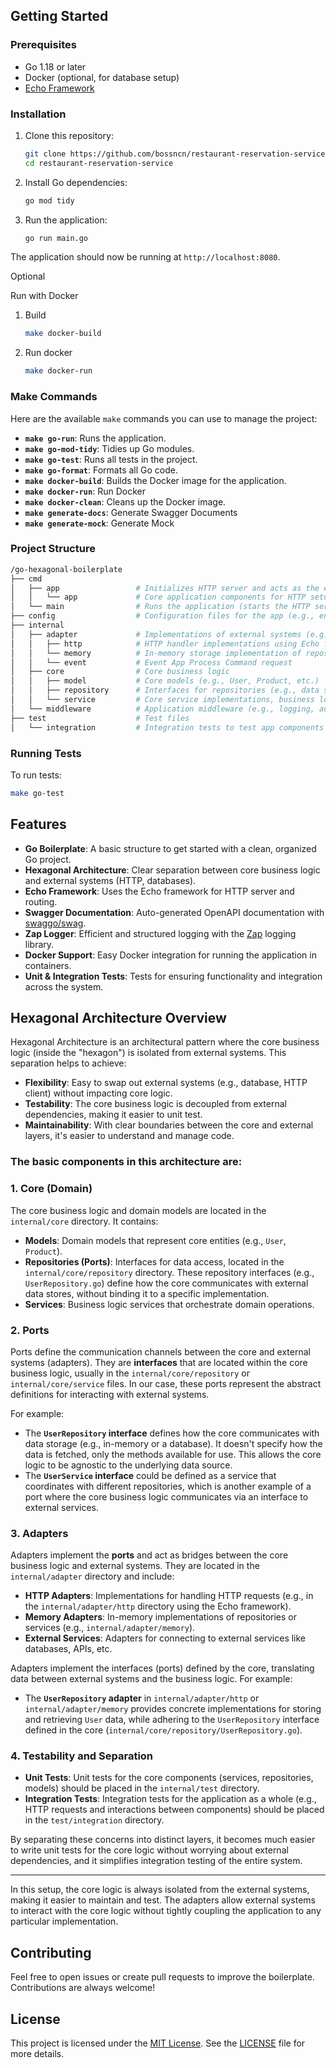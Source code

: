 ## Getting Started

### Prerequisites

- Go 1.18 or later
- Docker (optional, for database setup)
- [Echo Framework](https://echo.labstack.com/)

### Installation

1. Clone this repository:

    ```bash
    git clone https://github.com/bossncn/restaurant-reservation-service.git
    cd restaurant-reservation-service
    ```

2. Install Go dependencies:

    ```bash
    go mod tidy
    ```

3. Run the application:

    ```bash
    go run main.go
    ```
   
The application should now be running at `http://localhost:8080`.

Optional

Run with Docker

1. Build

   ```bash
   make docker-build
   ```
   
2. Run docker

   ```bash
   make docker-run
   ```

### Make Commands

Here are the available `make` commands you can use to manage the project:

- **`make go-run`**: Runs the application.
- **`make go-mod-tidy`**: Tidies up Go modules.
- **`make go-test`**: Runs all tests in the project.
- **`make go-format`**: Formats all Go code.
- **`make docker-build`**: Builds the Docker image for the application.
- **`make docker-run`**: Run Docker
- **`make docker-clean`**: Cleans up the Docker image.
- **`make generate-docs`**: Generate Swagger Documents
- **`make generate-mock`**: Generate Mock


### Project Structure

```bash
/go-hexagonal-boilerplate
├── cmd
│   ├── app                 # Initializes HTTP server and acts as the entry point for the application
│   │   └── app             # Core application components for HTTP setup and dependency injection
│   └── main                # Runs the application (starts the HTTP server initialized in 'app')
├── config                  # Configuration files for the app (e.g., environment variables, settings)
├── internal
│   ├── adapter             # Implementations of external systems (e.g., HTTP, DB adapters)
│   │   ├── http            # HTTP handler implementations using Echo framework
│   │   └── memory          # In-memory storage implementation of repository
│   │   └── event           # Event App Process Command request
│   ├── core                # Core business logic
│   │   ├── model           # Core models (e.g., User, Product, etc.)
│   │   ├── repository      # Interfaces for repositories (e.g., data storage logic)
│   │   └── service         # Core service implementations, business logic
│   └── middleware          # Application middleware (e.g., logging, authentication)
├── test                    # Test files
│   └── integration         # Integration tests to test app components together
```

### Running Tests
To run tests:

   ```bash
   make go-test
   ```

## Features

- **Go Boilerplate**: A basic structure to get started with a clean, organized Go project.
- **Hexagonal Architecture**: Clear separation between core business logic and external systems (HTTP, databases).
- **Echo Framework**: Uses the Echo framework for HTTP server and routing.
- **Swagger Documentation**: Auto-generated OpenAPI documentation with [swaggo/swag](https://github.com/swaggo/swag).
- **Zap Logger**: Efficient and structured logging with the [Zap](https://github.com/uber-go/zap) logging library.
- **Docker Support**: Easy Docker integration for running the application in containers.
- **Unit & Integration Tests**: Tests for ensuring functionality and integration across the system.

## Hexagonal Architecture Overview

Hexagonal Architecture is an architectural pattern where the core business logic (inside the "hexagon") is isolated from external systems. This separation helps to achieve:

- **Flexibility**: Easy to swap out external systems (e.g., database, HTTP client) without impacting core logic.
- **Testability**: The core business logic is decoupled from external dependencies, making it easier to unit test.
- **Maintainability**: With clear boundaries between the core and external layers, it's easier to understand and manage code.

### The basic components in this architecture are:

### 1. **Core (Domain)**
The core business logic and domain models are located in the `internal/core` directory. It contains:
- **Models**: Domain models that represent core entities (e.g., `User`, `Product`).
- **Repositories (Ports)**: Interfaces for data access, located in the `internal/core/repository` directory. These repository interfaces (e.g., `UserRepository.go`) define how the core communicates with external data stores, without binding it to a specific implementation.
- **Services**: Business logic services that orchestrate domain operations.

### 2. **Ports**
Ports define the communication channels between the core and external systems (adapters). They are **interfaces** that are located within the core business logic, usually in the `internal/core/repository` or `internal/core/service` files. In our case, these ports represent the abstract definitions for interacting with external systems.

For example:
- The **`UserRepository` interface** defines how the core communicates with data storage (e.g., in-memory or a database). It doesn't specify how the data is fetched, only the methods available for use. This allows the core logic to be agnostic to the underlying data source.
- The **`UserService` interface** could be defined as a service that coordinates with different repositories, which is another example of a port where the core business logic communicates via an interface to external services.

### 3. **Adapters**
Adapters implement the **ports** and act as bridges between the core business logic and external systems. They are located in the `internal/adapter` directory and include:
- **HTTP Adapters**: Implementations for handling HTTP requests (e.g., in the `internal/adapter/http` directory using the Echo framework).
- **Memory Adapters**: In-memory implementations of repositories or services (e.g., `internal/adapter/memory`).
- **External Services**: Adapters for connecting to external services like databases, APIs, etc.

Adapters implement the interfaces (ports) defined by the core, translating data between external systems and the business logic. For example:
- The **`UserRepository` adapter** in `internal/adapter/http` or `internal/adapter/memory` provides concrete implementations for storing and retrieving `User` data, while adhering to the `UserRepository` interface defined in the core (`internal/core/repository/UserRepository.go`).

### 4. **Testability and Separation**
- **Unit Tests**: Unit tests for the core components (services, repositories, models) should be placed in the `internal/test` directory.
- **Integration Tests**: Integration tests for the application as a whole (e.g., HTTP requests and interactions between components) should be placed in the `test/integration` directory.

By separating these concerns into distinct layers, it becomes much easier to write unit tests for the core logic without worrying about external dependencies, and it simplifies integration testing of the entire system.

---

In this setup, the core logic is always isolated from the external systems, making it easier to maintain and test. The adapters allow external systems to interact with the core logic without tightly coupling the application to any particular implementation.


## Contributing
Feel free to open issues or create pull requests to improve the boilerplate. Contributions are always welcome!

## License

This project is licensed under the [MIT License](LICENSE). See the [LICENSE](LICENSE) file for more details.
